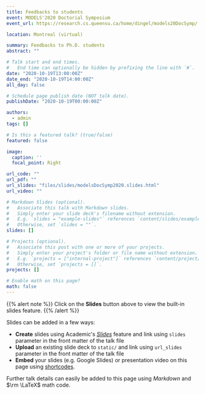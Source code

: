 ```yaml
---
title: Feedbacks to students
event: MODELS'2020 Doctorial Symposium
event_url: https://research.cs.queensu.ca/home/dingel/models20DocSymp/

location: Montreal (virtual)

summary: Feedbacks to Ph.D. students
abstract: ""

# Talk start and end times.
#   End time can optionally be hidden by prefixing the line with `#`.
date: "2020-10-19T13:00:00Z"
date_end: "2020-10-19T14:00:00Z"
all_day: false

# Schedule page publish date (NOT talk date).
publishDate: "2020-10-19T00:00:00Z"

authors: 
  - admin
tags: []

# Is this a featured talk? (true/false)
featured: false

image:
  caption: ''
  focal_point: Right

url_code: ""
url_pdf: ""
url_slides: "files/slides/modelsDocSymp2020.slides.html"
url_video: ""

# Markdown Slides (optional).
#   Associate this talk with Markdown slides.
#   Simply enter your slide deck's filename without extension.
#   E.g. `slides = "example-slides"` references `content/slides/example-slides.md`.
#   Otherwise, set `slides = ""`.
slides: []

# Projects (optional).
#   Associate this post with one or more of your projects.
#   Simply enter your project's folder or file name without extension.
#   E.g. `projects = ["internal-project"]` references `content/project/deep-learning/index.md`.
#   Otherwise, set `projects = []`.
projects: []

# Enable math on this page?
math: false
---
```


{{% alert note %}}
Click on the **Slides** button above to view the built-in slides feature.
{{% /alert %}}

Slides can be added in a few ways:

- **Create** slides using Academic's [*Slides*](https://sourcethemes.com/academic/docs/managing-content/#create-slides) feature and link using `slides` parameter in the front matter of the talk file
- **Upload** an existing slide deck to `static/` and link using `url_slides` parameter in the front matter of the talk file
- **Embed** your slides (e.g. Google Slides) or presentation video on this page using [shortcodes](https://sourcethemes.com/academic/docs/writing-markdown-latex/).

Further talk details can easily be added to this page using *Markdown* and $\rm \LaTeX$ math code.
